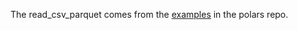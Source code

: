 
The read_csv_parquet comes from the
[examples](https://github.com/pola-rs/polars/tree/master/examples)
in the polars repo.
